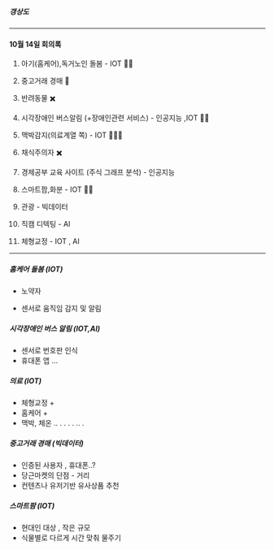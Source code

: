 ##### 갱상도
---

#### 10월 14일 회의록

1. 아기(홈케어),독거노인 돌봄 - IOT 🍎🍎

2. 중고거래 경매 🍎

3. 반려동물 ✖️

4. 시각장애인 버스알림 (+장애인관련 서비스) - 인공지능 ,IOT 🍎🍎

5. 맥박감지(의료계열 쪽) - IOT 🍎🍎🍎

6. 채식주의자 ✖️

7. 경제공부 교육 사이트 (주식 그래프 분석) - 인공지능 

8. 스마트팜,화분 - IOT 🍎🍎

9. 관광 - 빅데이터 

10. 직캠 디텍팅 - AI
11. 체형교정 - IOT , AI 

---

##### 홈케어 돌봄 (IOT) 

- 노약자

- 센서로 움직임 감지 및 알림

##### 시각장애인 버스 알림 (IOT,AI)

- 센서로 번호판 인식 
- 휴대폰 앱 ... 

##### 의료 (IOT)

- 체형교정 +
- 홈케어 +
- 맥박, 체온 .. . . . . .. . 

##### 중고거래 경매 (빅데이터)

- 인증된 사용자 , 휴대폰..?
- 당근마켓의 단점 - 거리 
- 컨텐츠나 유저기반 유사상품 추천

##### 스마트팜 (IOT)

- 현대인 대상 , 작은 규모 
- 식물별로 다르게 시간 맞춰 물주기 

